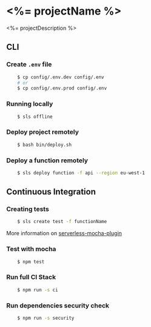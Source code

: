 # <%= projectName %>
<%= projectDescription %>

## CLI

### Create `.env` file

```bash
    $ cp config/.env.dev config/.env
    # or
    $ cp config/.env.prod config/.env
```

### Running locally

```bash
    $ sls offline
```

### Deploy project remotely

```bash
    $ bash bin/deploy.sh
```

### Deploy a function remotely

```bash
    $ sls deploy function -f api --region eu-west-1 
```

## Continuous Integration

### Creating tests

```bash
    $ sls create test -f functionName
```

More information on [serverless-mocha-plugin](https://github.com/SC5/serverless-mocha-plugin)

### Test with mocha

```bash
    $ npm test
```

### Run full CI Stack

```bash
    $ npm run -s ci
```
### Run dependencies security check

```bash
    $ npm run -s security
```
